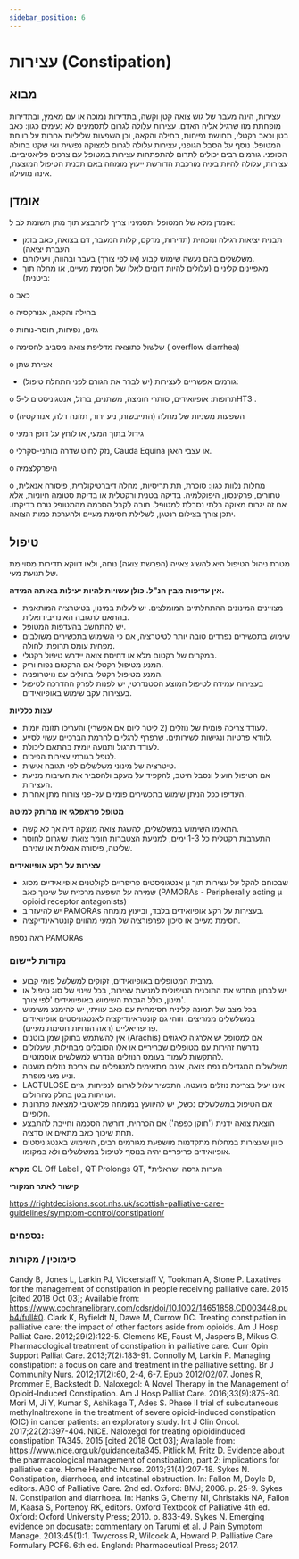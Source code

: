 ```yaml
---
sidebar_position: 6
---
```


# עצירות  (Constipation)


## מבוא
עצירות, הינה מעבר של גוש צואה קטן וקשה, בתדירות נמוכה או עם מאמץ, ובתדירות מופחתת מזו שרגיל אליה האדם. עצירות עלולה לגרום לתסמינים לא נעימים כגון: כאב בטן וכאב רקטלי, תחושת נפיחות, בחילה והקאה, וכן השפעות שליליות אחרות על רווחת המטופל. נוסף על הסבל הגופני, עצירות עלולה לגרום למצוקה נפשית ואי שקט בחולה הסופני.
גורמים רבים יכולים לתרום להתפתחות עצירות במטופל עם צרכים פליאטיביים.
עצירות, עלולה להיות בעיה מורכבת הדורשת ייעוץ מומחה באם תכנית הטיפול המוצעת, אינה מועילה.

## אומדן
אומדן מלא של המטופל ותסמיניו צריך להתבצע תוך מתן תשומת לב ל:
-	תבנית יציאות רגילה ונוכחית (תדירות, מרקם, קלות המעבר, דם בצואה, כאב בזמן העברת יציאה)
-	משלשלים בהם נעשה שימוש קבוע (או לפי צורך) בעבר ובהווה, ויעילותם.
-	מאפיינים קליניים (עלולים להיות דומים לאלו של חסימת מעיים, או מחלה תוך ביטנית):

o	כאב

o	בחילה והקאה, אנורקסיה

o	גזים, נפיחות, חוסר-נוחות

o	שלשול כתוצאה מדליפת צואה מסביב לחסימה ( overflow diarrhea)

o	אצירת שתן
-	גורמים אפשריים לעצירות (יש לברר את הגורם לפני התחלת טיפול):

o	תרופות: אופיואידים, סותרי חומצה, משתנים, ברזל, אנטגוניסטים ל-5HT3 .

o	השפעות משניות של מחלה (התייבשות, ניע ירוד, תזונה דלה, אנורקסיה)

o	גידול בתוך המעי, או לוחץ על דופן המעי

o	נזק לחוט שדרה מותני-סקרלי, Cauda Equina  או עצבי האגן.

o	היפרקלצמיה

o	מחלות נלוות כגון: סוכרת, תת תריסיות, מחלה דיברטיקולרית, פיסורה אנאלית, טחורים, פרקינסון, היפוקלמיה.
בדיקה בטנית ורקטלית או בדיקת סטומה חיוניות, אלא אם זה יגרום מצוקה בלתי נסבלת למטופל. חובה לקבל הסכמה מהמטופל טרם בדיקתו.
יתכן צורך בצילום רנטגן, לשלילת חסימת מעיים ולהערכת כמות הצואה.


## טיפול
מטרת ניהול הטיפול היא להשיג צאייה (הפרשת צואה) נוחה, ולאו דווקא תדירות מסויימת של תנועת מעי.




**אין עדיפות מבין הנ"ל. כולן עשויות להיות יעילות באותה המידה.**
-	מצויינים המינונים ההתחלתיים המומלצים. יש לעלות במינון, בטיטרציה המותאמת בהתאם לתגובה האינדיבידואלית.
-	יש להתחשב בהעדפות המטופל.
-	שימוש בתכשירים נפרדים טובה יותר לטיטרציה, אם כי השימוש בתכשירים משולבים מפחית עומס תרופתי לחולה.
-	במקרים של רקטום מלא או דחיסת צואה יידרש טיפול רקטלי.
-	המנע מטיפול רקטלי אם הרקטום נפוח וריק.
-	המנע מטיפול רקטלי בחולים עם נויטרופניה.
-	בעצירות עמידה לטיפול המוצע הסטנדרטי, יש לפנות לפרק ההדרכה לטיפול בעצירות עקב שימוש באופיואידים. 

**עצות כלליות**
-	לעודד צריכה פומית של נוזלים (2 ליטר ליום אם אפשרי) והעריכו תזונה יומית.
-	לוודא פרטיות ונגישות לשירותים. שרפרף לרגליים להרמת הברכיים עשוי לסייע.
-	לעודד תרגול ותנועה יומית בהתאם ליכולת.
-	לטפל בגורמי עצירות הפיכים.
-	טיטרציה של מינוני משלשלים לפי תגובה אישית.
-	אם הטיפול הועיל ונסבל היטב, להקפיד על מעקב ולהסביר את חשיבות מניעת העצירות.
-	העדיפו ככל הניתן שימוש בתכשירים פומיים על-פני צורות מתן אחרות.

**מטופל פראפלגי או מרותק למיטה**
-	התאימו השימוש במשלשלים, להשגת צואה מוצקה דיה אך לא קשה.
-	התערבות רקטלית כל 1-3 ימים, למניעת הצטברות חומר צואתי שיגרום לחוסר שליטה, פיסורה אנאלית או שניהם.

**עצירות על רקע אופיואידים**
-	אנטגוניסטים פריפריים לקולטנים אופיואידיים מסוג µ שבכוחם להקל על עצירות תוך שמירה על השפעה מרכזית של שיכוך כאב (PAMORAs - Peripherally acting µ opioid receptor antagonists)
-	יש להיעזר ב PAMORAs בעצירות על רקע אופיואידים בלבד, וביעוץ מומחה.
-	חסימת מעיים או סיכון לפרפורציה של המעי מהווים קונטראינדיקציה.

ראה נספח PAMORAs




### נקודות ליישום
-	מרבית המטופלים באופיואידים, זקוקים למשלשל פומי קבוע.
-	יש לבחון מחדש את התוכנית הטיפולית למניעת עצירות, בכל שינוי של סוג טיפול או מינון, כולל הגברת השימוש באופיואידים 'לפי צורך'.
-	בכל מצב של תמונה קלינית חסימתית עם כאב עוויתי, יש להימנע משימוש במשלשלים ממריצים. וזוהי גם קונטראינדיקציה לאנטגוניסטים אופיואידים פריפריאליים (ראה הנחיות חסימת מעיים).
-	אין להשתמש בחוקן שמן בוטנים (Arachis) אם למטופל יש אלרגיה לאגוזים
-	נדרשת זהירות עם מטופלים שבריריים או אלו הסובלים מבחילות, שעלולים להתקשות לעמוד בעומס הנוזלים הנדרש למשלשים אוסמוטיים.
-	משלשלים המגדילים נפח צואה, אינם מתאימים למטופלים עם צריכת נוזלים מועטה וניע מעי מופחת.
-	LACTULOSE אינו יעיל בצריכת נוזלים מועטה. התכשיר עלול לגרום לנפיחות, גזים ועוויתות בטן בחלק מהחולים.
-	אם הטיפול במשלשלים נכשל, יש להיוועץ במומחה פליאטיבי למציאת פתרונות חלופיים.
-	הוצאת צואה ידנית ('חוקן כפפה') אם הכרחית, דורשת הסכמה וחייבת להתבצע תחת שיכוך כאב מתאים או סדציה.
-	כיוון שעצירות במחלות מתקדמות מושפעת מגורמים רבים, השימוש באנטגוניסטים אופיואידים פריפריים יהיה בנוסף לטיפול במשלשלים ולא במקומו.

**מקרא**
OL Off Label , QT Prolongs QT, *הערות גרסה ישראלית

**קישור לאתר המקורי**


https://rightdecisions.scot.nhs.uk/scottish-palliative-care-guidelines/symptom-control/constipation/

### נספחים:
 

### סימוכין / מקורות
Candy B, Jones L, Larkin PJ, Vickerstaff V, Tookman A, Stone P. Laxatives for the management of constipation in people receiving palliative care. 2015 [cited 2018 Oct 03]; Available from:
 https://www.cochranelibrary.com/cdsr/doi/10.1002/14651858.CD003448.pub4/full#0.
Clark K, Byfieldt N, Dawe M, Currow DC. Treating constipation in palliative care: the impact of
 other factors aside from opioids. Am J Hosp Palliat Care. 2012;29(2):122-5.
Clemens KE, Faust M, Jaspers B, Mikus G. Pharmacological treatment of constipation in
 palliative care. Curr Opin Support Palliat Care. 2013;7(2):183-91.
Connolly M, Larkin P. Managing constipation: a focus on care and treatment in the palliative
 setting. Br J Community Nurs. 2012;17(2):60, 2-4, 6-7. Epub 2012/02/07.
Jones R, Prommer E, Backstedt D. Naloxegol: A Novel Therapy in the Management of Opioid-Induced
 Constipation. Am J Hosp Palliat Care. 2016;33(9):875-80.
Mori M, Ji Y, Kumar S, Ashikaga T, Ades S. Phase II trial of subcutaneous methylnaltrexone in
 the treatment of severe opioid-induced constipation (OIC) in cancer patients: an exploratory
  study. Int J Clin Oncol. 2017;22(2):397-404.
NICE. Naloxegol for treating opioidinduced constipation TA345. 2015 [cited 2018 Oct 03];
 Available from: https://www.nice.org.uk/guidance/ta345.
Pitlick M, Fritz D. Evidence about the pharmacological management of constipation, part 2:
 implications for palliative care. Home Healthc Nurse. 2013;31(4):207-18.
Sykes N. Constipation, diarrhoea, and intestinal obstruction. In: Fallon M, Doyle D, editors.
 ABC of Palliative Care. 2nd ed. Oxford: BMJ; 2006. p. 25-9.
Sykes N. Constipation and diarrhoea. In: Hanks G, Cherny NI, Christakis NA, Fallon M, Kaasa
 S, Portenoy RK, editors. Oxford Textbook of Palliative 4th ed. Oxford: Oxford University Press;
  2010. p. 833-49.
Sykes N. Emerging evidence on docusate: commentary on Tarumi et al. J Pain Symptom
 Manage. 2013;45(1):1.
Twycross R, Wilcock A, Howard P. Palliative Care Formulary PCF6. 6th ed. England:
 Pharmaceutical Press; 2017.


